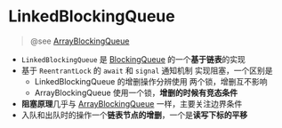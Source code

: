 # LinkedBlockingQueue

> @see [ArrayBlockingQueue](../ArrayBlockingQueue)

- `LinkedBlockingQueue` 是 [BlockingQueue](../BlockingQueue) 的一个**基于链表**的实现
- 基于 `ReentrantLock` 的 `await` 和 `signal` 通知机制 实现阻塞，一个区别是
  - LinkedBlockingQueue 的增删操作分辨使用 两个锁，增删互不影响
  - ArrayBlockingQueue 使用一个锁，**增删的时候有竞态条件**
- **阻塞原理**几乎与  [ArrayBlockingQueue](../ArrayBlockingQueue) 一样，主要关注边界条件
- 入队和出队时的操作一个**链表节点的增删**，一个是**读写下标的平移**

